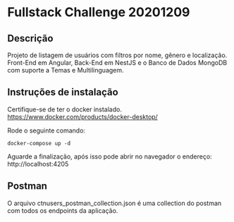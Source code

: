 # Fullstack Challenge 20201209

## Descrição

Projeto de listagem de usuários com filtros por nome, gênero e localização. Front-End em Angular, Back-End em NestJS e o Banco de Dados MongoDB com suporte a Temas e Multilinguagem.

## Instruções de instalação

Certifique-se de ter o docker instalado. https://www.docker.com/products/docker-desktop/

Rode o seguinte comando:

```
docker-compose up -d
```

Aguarde a finalização, após isso pode abrir no navegador o endereço: http://localhost:4205


## Postman

O arquivo ctnusers_postman_collection.json é uma collection do postman com todos os endpoints da aplicação.